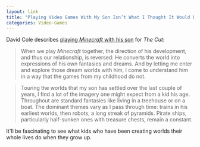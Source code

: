 ```yaml
---
layout: link
title: "Playing Video Games With My Son Isn’t What I Thought It Would Be"
categories: Video-Games
---
```


David Cole describes [playing *Minecraft* with his son](https://www.thecut.com/2018/03/playing-minecraft-with-my-son.html) for *The Cut*:

> When we play *Minecraft* together, the direction of his development, and thus our relationship, is reversed: He converts the world into expressions of his own fantasies and dreams. And by letting me enter and explore those dream worlds with him, I come to understand him in a way that the games from my childhood do not.

> Touring the worlds that my son has settled over the last couple of years, I find a lot of the imagery one might expect from a kid his age. Throughout are standard fantasies like living in a treehouse or on a boat. The dominant themes vary as I pass through time: trains in his earliest worlds, then robots, a long streak of pyramids. Pirate ships, particularly half-sunken ones with treasure chests, remain a constant.

It'll be fascinating to see what kids who have been creating worlds their whole lives do when they grow up.
